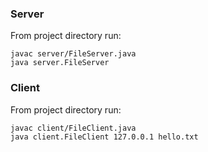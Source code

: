 ### Server

From project directory run:

```shell
javac server/FileServer.java
java server.FileServer
```

### Client

From project directory run:

```shell
javac client/FileClient.java
java client.FileClient 127.0.0.1 hello.txt
```
